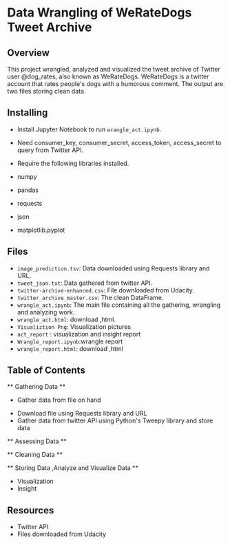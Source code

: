 # Data Wrangling of WeRateDogs Tweet Archive

## Overview
This project wrangled, analyzed and visualized the tweet archive of Twitter user @dog_rates, also known as WeRateDogs. WeRateDogs is a twitter account that rates people's dogs with a humorous comment. The output are two files storing clean data.

## Installing
- Install Jupyter Notebook to run `wrangle_act.ipynb`.
- Need consumer_key, consumer_secret, access_token, access_secret to query from Twitter API.
- Require the following libraries installed.

- numpy
- pandas
- requests
- json
- matplotlib.pyplot

## Files
- `image_prediction.tsv`: Data downloaded using Requests library and URL.
- `tweet_json.txt`: Data gathered from twitter API.
- `twitter-archive-enhanced.csv`: File downloaded from Udacity.
- `twitter_archive_master.csv`: The clean DataFrame.
- `wrangle_act.ipynb`: The main file containing all the gathering, wrangling and analyzing work.
- `wrangle_act.html`: download ,html.
- `Visualiztion Png`: Visualization pictures
-  `act_report` : visualization and insight report
-  `Wrangle_report.ipynb`:wrangle report
-  `wrangle_report.html`: download ,html

## Table of Contents

** Gathering Data **

* Gather data from file on hand
- Download file using Requests library and URL
- Gather data from twitter API using Python's Tweepy library and store data

** Assessing Data **

** Cleaning Data **

** Storing Data ,Analyze and Visualize Data **

- Visualization
- Insight

## Resources
- Twitter API
- Files downloaded from Udacity
